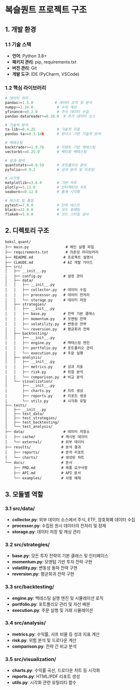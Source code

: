 # 복슬퀀트 프로젝트 구조

## 1. 개발 환경

### 1.1 기술 스택
- **언어**: Python 3.8+
- **패키지 관리**: pip, requirements.txt
- **버전 관리**: Git
- **개발 도구**: IDE (PyCharm, VSCode)

### 1.2 핵심 라이브러리
```python
# 데이터 처리
pandas>=1.5.0          # 데이터 조작 및 분석
numpy>=1.24.0           # 수치 계산
yfinance>=0.2.0         # 주식 데이터 수집
pandas-datareader>=0.10.0  # 추가 데이터 소스

# 기술적 분석
ta-lib>=0.4.25          # 기술적 지표
pandas-ta>=0.3.14b      # 판다스 기반 기술적 분석

# 백테스팅
backtrader>=1.9.76      # 이벤트 기반 백테스팅
vectorbt>=0.25.0        # 벡터화 백테스팅

# 성과 분석
quantstats>=0.0.59      # 포트폴리오 분석
pyfolio>=0.9.2          # 성과 분석 및 리포팅

# 시각화
matplotlib>=3.6.0       # 기본 차트
plotly>=5.11.0          # 인터랙티브 차트
seaborn>=0.12.0         # 통계 시각화

# 테스트 및 품질
pytest>=7.0.0           # 단위 테스트
black>=22.0.0           # 코드 포매팅
flake8>=5.0.0           # 코드 스타일 검사
```

## 2. 디렉토리 구조

```
boksl_quant/
├── main.py                 # 메인 실행 파일
├── requirements.txt        # 의존성 라이브러리
├── README.md              # 프로젝트 설명서
├── CLAUDE.md              # AI 개발 가이드
├── src/
│   ├── __init__.py
│   ├── config.py          # 설정 관리
│   ├── data/
│   │   ├── __init__.py
│   │   ├── collector.py   # 데이터 수집
│   │   ├── processor.py   # 데이터 전처리
│   │   └── storage.py     # 데이터 저장
│   ├── strategies/
│   │   ├── __init__.py
│   │   ├── base.py        # 전략 기본 클래스
│   │   ├── momentum.py    # 모멘텀 전략
│   │   ├── volatility.py  # 변동성 전략
│   │   └── reversion.py   # 평균회귀 전략
│   ├── backtesting/
│   │   ├── __init__.py
│   │   ├── engine.py      # 백테스팅 엔진
│   │   ├── portfolio.py   # 포트폴리오 관리
│   │   └── execution.py   # 주문 실행
│   ├── analysis/
│   │   ├── __init__.py
│   │   ├── metrics.py     # 성과 지표
│   │   ├── risk.py        # 위험 분석
│   │   └── comparison.py  # 비교 분석
│   └── visualization/
│       ├── __init__.py
│       ├── charts.py      # 차트 생성
│       ├── reports.py     # 리포트 생성
│       └── utils.py       # 시각화 유틸
├── tests/
│   ├── __init__.py
│   ├── test_data/
│   ├── test_strategies/
│   ├── test_backtesting/
│   └── test_analysis/
├── data/                  # 데이터 저장소
│   ├── cache/            # 캐시된 데이터
│   └── external/         # 외부 데이터
├── results/              # 분석 결과
│   ├── reports/          # 분석 리포트
│   └── charts/           # 생성된 차트
└── docs/                 # 문서
    ├── PRD.md            # 제품 요구사항
    ├── API.md            # API 문서
    └── examples/         # 사용 예제
```

## 3. 모듈별 역할

### 3.1 src/data/
- **collector.py**: 외부 데이터 소스에서 주식, ETF, 암호화폐 데이터 수집
- **processor.py**: 수집된 원시 데이터의 전처리 및 정제
- **storage.py**: 데이터 저장 및 캐싱 관리

### 3.2 src/strategies/
- **base.py**: 모든 투자 전략의 기본 클래스 및 인터페이스
- **momentum.py**: 모멘텀 기반 투자 전략 구현
- **volatility.py**: 변동성 돌파 전략 구현
- **reversion.py**: 평균회귀 전략 구현

### 3.3 src/backtesting/
- **engine.py**: 백테스팅 실행 엔진 및 시뮬레이션 로직
- **portfolio.py**: 포트폴리오 관리 및 자산 배분
- **execution.py**: 주문 실행 및 거래 시뮬레이션

### 3.4 src/analysis/
- **metrics.py**: 수익률, 샤프 비율 등 성과 지표 계산
- **risk.py**: 위험 분석 및 드로다운 계산
- **comparison.py**: 전략 간 비교 분석

### 3.5 src/visualization/
- **charts.py**: 수익률 곡선, 드로다운 차트 등 시각화
- **reports.py**: HTML/PDF 리포트 생성
- **utils.py**: 시각화 관련 유틸리티 함수